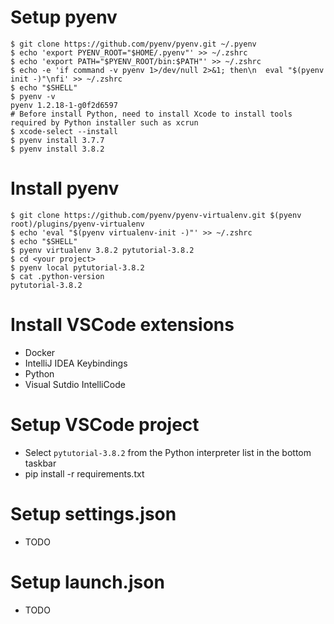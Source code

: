 
# Setup pyenv
```
$ git clone https://github.com/pyenv/pyenv.git ~/.pyenv
$ echo 'export PYENV_ROOT="$HOME/.pyenv"' >> ~/.zshrc
$ echo 'export PATH="$PYENV_ROOT/bin:$PATH"' >> ~/.zshrc
$ echo -e 'if command -v pyenv 1>/dev/null 2>&1; then\n  eval "$(pyenv init -)"\nfi' >> ~/.zshrc
$ echo "$SHELL"
$ pyenv -v
pyenv 1.2.18-1-g0f2d6597
# Before install Python, need to install Xcode to install tools required by Python installer such as xcrun
$ xcode-select --install
$ pyenv install 3.7.7
$ pyenv install 3.8.2
```

# Install pyenv
```
$ git clone https://github.com/pyenv/pyenv-virtualenv.git $(pyenv root)/plugins/pyenv-virtualenv
$ echo 'eval "$(pyenv virtualenv-init -)"' >> ~/.zshrc
$ echo "$SHELL"
$ pyenv virtualenv 3.8.2 pytutorial-3.8.2
$ cd <your project>
$ pyenv local pytutorial-3.8.2
$ cat .python-version
pytutorial-3.8.2
```

# Install VSCode extensions
- Docker
- IntelliJ IDEA Keybindings
- Python
- Visual Sutdio IntelliCode

# Setup VSCode project
- Select `pytutorial-3.8.2` from the Python interpreter list in the bottom taskbar
- pip install -r requirements.txt

# Setup settings.json
- TODO

# Setup launch.json
- TODO
